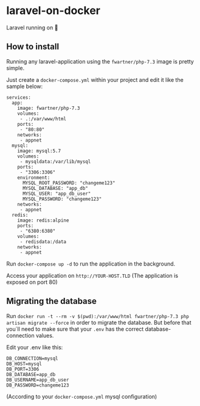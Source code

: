 # laravel-on-docker
Laravel running on 🐳 

## How to install
Running any laravel-application using the `fwartner/php-7.3` image is pretty simple.

Just create a `docker-compose.yml` within your project and edit it like the sample below:

```
services:
  app:
    image: fwartner/php-7.3
    volumes:
     - .:/var/www/html
    ports:
     - "80:80"
    networks:
     - appnet
  mysql:
    image: mysql:5.7
    volumes:
     - mysqldata:/var/lib/mysql
    ports:
     - "3306:3306"
    environment:
      MYSQL_ROOT_PASSWORD: "changeme123"
      MYSQL_DATABASE: "app_db"
      MYSQL_USER: "app_db_user"
      MYSQL_PASSWORD: "changeme123"
    networks:
     - appnet
  redis:
    image: redis:alpine
    ports:
     - "6380:6380"
    volumes:
     - redisdata:/data
    networks:
     - appnet
```

Run `docker-compose up -d` to run the application in the background.

Access your application on `http://YOUR-HOST.TLD` (The application is exposed on port 80)

## Migrating the database
Run `docker run -t --rm -v $(pwd):/var/www/html fwartner/php-7.3 php artisan migrate --force` in order to migrate the database. But before that you´ll need to make sure that your `.env` has the correct database-connection values.

Edit your .env like this:
```
DB_CONNECTION=mysql
DB_HOST=mysql
DB_PORT=3306
DB_DATABASE=app_db
DB_USERNAME=app_db_user
DB_PASSWORD=changeme123
```

(According to your `docker-compose.yml` mysql configuration)